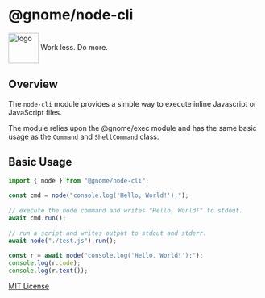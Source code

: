 # @gnome/node-cli

<div height=30" vertical-align="top">
<image src="https://raw.githubusercontent.com/gnomejs/gnomejs/main/assets/icon.png"
    alt="logo" width="60" valign="middle" />
<span>Work less. Do more. </span>
</div>

## Overview

The `node-cli` module provides a simple way to execute
inline Javascript or JavaScript files.

The module relies upon the @gnome/exec module and
has the same basic usage as the `Command` and `ShellCommand` class.

## Basic Usage

```typescript
import { node } from "@gnome/node-cli";
 
const cmd = node("console.log('Hello, World!');");
 
// execute the node command and writes "Hello, World!" to stdout.
await cmd.run();
 
// run a script and writes output to stdout and stderr.
await node("./test.js").run();
 
const r = await node("console.log('Hello, World!');");
console.log(r.code);
console.log(r.text());
```

[MIT License](./LICENSE.md)

